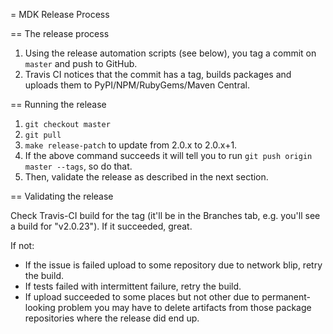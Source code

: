 = MDK Release Process

== The release process

1. Using the release automation scripts (see below), you tag a commit on `master` and push to GitHub.
2. Travis CI notices that the commit has a tag, builds packages and uploads them to PyPI/NPM/RubyGems/Maven Central.

== Running the release

1. `git checkout master`
2. `git pull`
3. `make release-patch` to update from 2.0.x to 2.0.x+1.
4. If the above command succeeds it will tell you to run `git push origin master --tags`, so do that.
5. Then, validate the release as described in the next section.

== Validating the release

Check Travis-CI build for the tag (it'll be in the Branches tab, e.g. you'll see a build for "v2.0.23").
If it succeeded, great.

If not:

* If the issue is failed upload to some repository due to network blip, retry the build.
* If tests failed with intermittent failure, retry the build.
* If upload succeeded to some places but not other due to permanent-looking problem you may have to delete artifacts from those package repositories where the release did end up.
